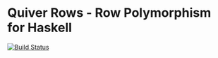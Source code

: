 # Quiver Rows - Row Polymorphism for Haskell

[![Build Status](https://travis-ci.org/maybevoid/quiver-rows.svg?branch=master)](https://travis-ci.org/maybevoid/quiver-rows)
